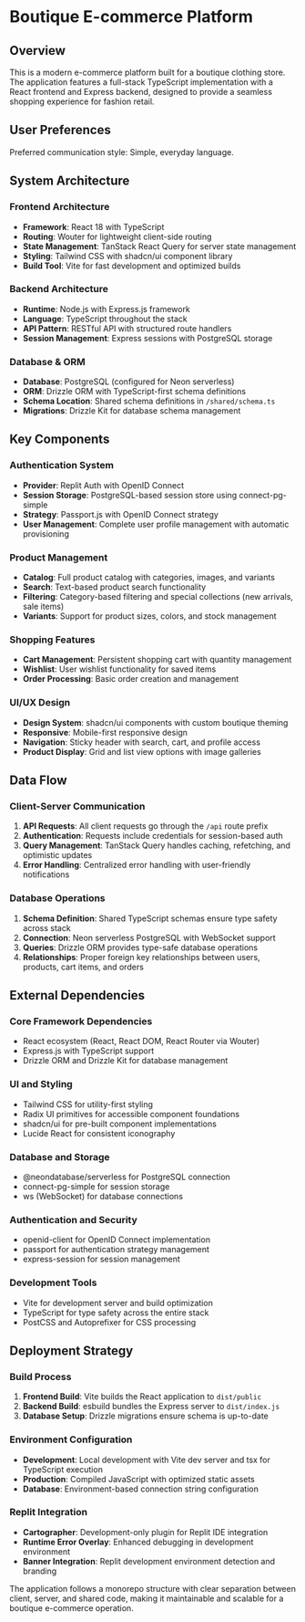 # Boutique E-commerce Platform

## Overview

This is a modern e-commerce platform built for a boutique clothing store. The application features a full-stack TypeScript implementation with a React frontend and Express backend, designed to provide a seamless shopping experience for fashion retail.

## User Preferences

Preferred communication style: Simple, everyday language.

## System Architecture

### Frontend Architecture
- **Framework**: React 18 with TypeScript
- **Routing**: Wouter for lightweight client-side routing
- **State Management**: TanStack React Query for server state management
- **Styling**: Tailwind CSS with shadcn/ui component library
- **Build Tool**: Vite for fast development and optimized builds

### Backend Architecture
- **Runtime**: Node.js with Express.js framework
- **Language**: TypeScript throughout the stack
- **API Pattern**: RESTful API with structured route handlers
- **Session Management**: Express sessions with PostgreSQL storage

### Database & ORM
- **Database**: PostgreSQL (configured for Neon serverless)
- **ORM**: Drizzle ORM with TypeScript-first schema definitions
- **Schema Location**: Shared schema definitions in `/shared/schema.ts`
- **Migrations**: Drizzle Kit for database schema management

## Key Components

### Authentication System
- **Provider**: Replit Auth with OpenID Connect
- **Session Storage**: PostgreSQL-based session store using connect-pg-simple
- **Strategy**: Passport.js with OpenID Connect strategy
- **User Management**: Complete user profile management with automatic provisioning

### Product Management
- **Catalog**: Full product catalog with categories, images, and variants
- **Search**: Text-based product search functionality
- **Filtering**: Category-based filtering and special collections (new arrivals, sale items)
- **Variants**: Support for product sizes, colors, and stock management

### Shopping Features
- **Cart Management**: Persistent shopping cart with quantity management
- **Wishlist**: User wishlist functionality for saved items
- **Order Processing**: Basic order creation and management

### UI/UX Design
- **Design System**: shadcn/ui components with custom boutique theming
- **Responsive**: Mobile-first responsive design
- **Navigation**: Sticky header with search, cart, and profile access
- **Product Display**: Grid and list view options with image galleries

## Data Flow

### Client-Server Communication
1. **API Requests**: All client requests go through the `/api` route prefix
2. **Authentication**: Requests include credentials for session-based auth
3. **Query Management**: TanStack Query handles caching, refetching, and optimistic updates
4. **Error Handling**: Centralized error handling with user-friendly notifications

### Database Operations
1. **Schema Definition**: Shared TypeScript schemas ensure type safety across stack
2. **Connection**: Neon serverless PostgreSQL with WebSocket support
3. **Queries**: Drizzle ORM provides type-safe database operations
4. **Relationships**: Proper foreign key relationships between users, products, cart items, and orders

## External Dependencies

### Core Framework Dependencies
- React ecosystem (React, React DOM, React Router via Wouter)
- Express.js with TypeScript support
- Drizzle ORM and Drizzle Kit for database management

### UI and Styling
- Tailwind CSS for utility-first styling
- Radix UI primitives for accessible component foundations
- shadcn/ui for pre-built component implementations
- Lucide React for consistent iconography

### Database and Storage
- @neondatabase/serverless for PostgreSQL connection
- connect-pg-simple for session storage
- ws (WebSocket) for database connections

### Authentication and Security
- openid-client for OpenID Connect implementation
- passport for authentication strategy management
- express-session for session management

### Development Tools
- Vite for development server and build optimization
- TypeScript for type safety across the entire stack
- PostCSS and Autoprefixer for CSS processing

## Deployment Strategy

### Build Process
1. **Frontend Build**: Vite builds the React application to `dist/public`
2. **Backend Build**: esbuild bundles the Express server to `dist/index.js`
3. **Database Setup**: Drizzle migrations ensure schema is up-to-date

### Environment Configuration
- **Development**: Local development with Vite dev server and tsx for TypeScript execution
- **Production**: Compiled JavaScript with optimized static assets
- **Database**: Environment-based connection string configuration

### Replit Integration
- **Cartographer**: Development-only plugin for Replit IDE integration
- **Runtime Error Overlay**: Enhanced debugging in development environment
- **Banner Integration**: Replit development environment detection and branding

The application follows a monorepo structure with clear separation between client, server, and shared code, making it maintainable and scalable for a boutique e-commerce operation.